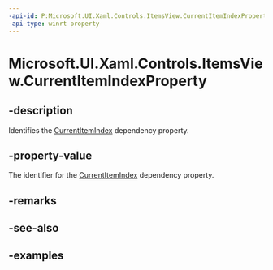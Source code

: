 ```yaml
---
-api-id: P:Microsoft.UI.Xaml.Controls.ItemsView.CurrentItemIndexProperty
-api-type: winrt property
---
```


# Microsoft.UI.Xaml.Controls.ItemsView.CurrentItemIndexProperty

<!--
public static Microsoft.UI.Xaml.DependencyProperty CurrentItemIndexProperty { get; }
-->


## -description

Identifies the [CurrentItemIndex](itemsview_currentitemindex.md) dependency property.

## -property-value

The identifier for the [CurrentItemIndex](itemsview_currentitemindex.md) dependency property.

## -remarks

## -see-also

## -examples


